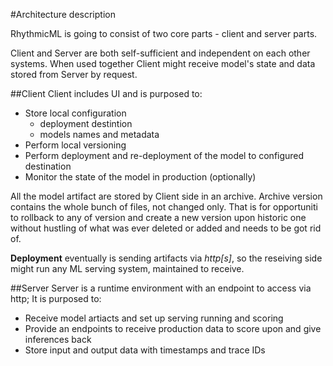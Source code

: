 #Architecture description

RhythmicML is going to consist of two core parts - client and server parts.

Client and Server are both self-sufficient and independent on each other systems.
When used together Client might receive model's state and data stored from Server by request.

##Client
Client includes UI and is purposed to:
+ Store local configuration
    * deployment destintion
    * models names and metadata
+ Perform local versioning
+ Perform deployment and re-deployment of the model to configured destination
+ Monitor the state of the model in production (optionally)

All the model artifact are stored by Client side in an archive. Archive version contains the whole bunch of files, not changed only.
That is for opportuniti to rollback to any of version and create a new version upon historic one without hustling of what was ever deleted or added and needs to be got rid of.

**Deployment** eventually is sending artifacts via *http[s]*, so the reseiving side might run any ML serving system, maintained to receive.

##Server
Server is a runtime environment with an endpoint to access via http;
It is purposed to:
+ Receive model artiacts and set up serving running and scoring
+ Provide an endpoints to receive production data to score upon and give inferences back
+ Store input and output data with timestamps and trace IDs